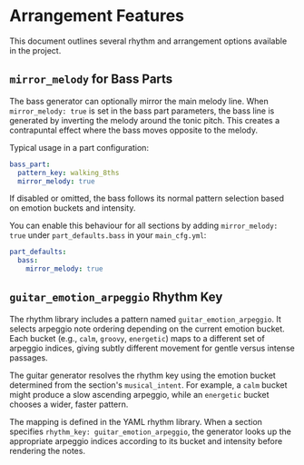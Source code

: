 # Arrangement Features

This document outlines several rhythm and arrangement options available in the project.

## `mirror_melody` for Bass Parts

The bass generator can optionally mirror the main melody line. When `mirror_melody: true` is set in the bass part parameters, the bass line is generated by inverting the melody around the tonic pitch. This creates a contrapuntal effect where the bass moves opposite to the melody.

Typical usage in a part configuration:

```yaml
bass_part:
  pattern_key: walking_8ths
  mirror_melody: true
```

If disabled or omitted, the bass follows its normal pattern selection based on emotion buckets and intensity.

You can enable this behaviour for all sections by adding `mirror_melody: true`
under `part_defaults.bass` in your `main_cfg.yml`:

```yaml
part_defaults:
  bass:
    mirror_melody: true
```

## `guitar_emotion_arpeggio` Rhythm Key

The rhythm library includes a pattern named `guitar_emotion_arpeggio`. It selects arpeggio note ordering depending on the current emotion bucket. Each bucket (e.g., `calm`, `groovy`, `energetic`) maps to a different set of arpeggio indices, giving subtly different movement for gentle versus intense passages.

The guitar generator resolves the rhythm key using the emotion bucket determined from the section's `musical_intent`. For example, a `calm` bucket might produce a slow ascending arpeggio, while an `energetic` bucket chooses a wider, faster pattern.

The mapping is defined in the YAML rhythm library. When a section specifies `rhythm_key: guitar_emotion_arpeggio`, the generator looks up the appropriate arpeggio indices according to its bucket and intensity before rendering the notes.
